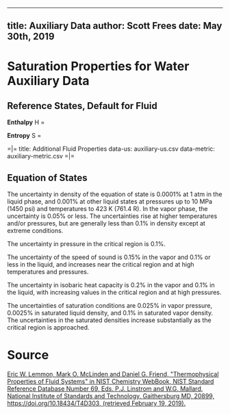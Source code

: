 -----
title:   Auxiliary Data
author: Scott Frees
date:  May 30th, 2019
-----

# Saturation Properties for Water Auxiliary Data

## Reference States, Default for Fluid

**Enthalpy**
H = <units us = "19771.296093 Btu/lb-mole at 80.3 F and 0.15 psia" metric="2551.013479 kJ/kg at 26.9 C and 0.010 bar."/>

**Entropy**
S = <units us = "39.198189 Btu/lb-mole*R at 80.3 F and 0.15 psia." metric = "9.103679 J/g*K at 26.9 C and 0.010 bar.">


=|=
title: Additional Fluid Properties
data-us: auxiliary-us.csv
data-metric: auxiliary-metric.csv
=|=


## Equation of States
The uncertainty in density of the equation of state is 0.0001% at 1 atm in the liquid phase, and 0.001% at other liquid states at pressures up to 10 MPa (1450 psi) and temperatures to 423 K (761.4 R). 
In the vapor phase, the uncertainty is 0.05% or less. The uncertainties rise at higher temperatures and/or pressures, but are generally less than 0.1% in density except at extreme conditions. 

The uncertainty in pressure in the critical region is 0.1%. 

The uncertainty of the speed of sound is 0.15% in the vapor and 0.1% or less in the liquid, and increases near the critical region and at high temperatures and pressures. 

The uncertainty in isobaric heat capacity is 0.2% in the vapor and 0.1% in the liquid, with increasing values in the critical region and at high pressures. 

The uncertainties of saturation conditions are 0.025% in vapor pressure, 0.0025% in saturated liquid density, and 0.1% in saturated vapor density. The uncertainties in the saturated densities increase substantially as the critical region is approached. 


# Source
[Eric W. Lemmon, Mark O. McLinden and Daniel G. Friend, "Thermophysical Properties of Fluid Systems" in NIST Chemistry WebBook, NIST Standard Reference Database Number 69, Eds. P.J. Linstrom and W.G. Mallard, National Institute of Standards and Technology, Gaithersburg MD, 20899, https://doi.org/10.18434/T4D303, (retrieved February 19, 2019).](https://webbook.nist.gov/cgi/fluid.cgi?Action=Load&ID=C7732185&Type=SatP&Digits=5&THigh=705.1&TLow=32&TInc=20&RefState=DEF&TUnit=F&PUnit=psia&DUnit=lbm%2Fft3&HUnit=Btu%2Flb-mole&WUnit=ft%2Fs&VisUnit=cP&STUnit=lb%2Fin)